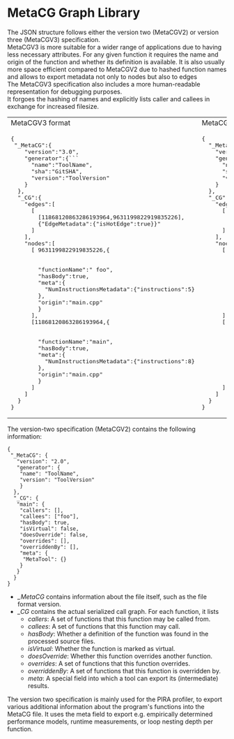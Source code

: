 # MetaCG Graph Library

The JSON structure follows either the version two (MetaCGV2) or version three (MetaCGV3) specification.  
MetaCGV3 is more suitable for a wider range of applications due to having less necessary attributes. 
For any given function it requires the name and origin of the function and whether its definition is available.
It is also usually more space efficient compared to MetaCGV2 due to hashed function names and allows to export metadata not only to nodes but also to edges  
The MetaCGV3 specification also includes a more human-readable representation for debugging purposes.  
It forgoes the hashing of names and explicitly lists caller and callees in exchange for increased filesize.  
<table>
<tr>
<td>
MetaCGV3 format
<td>
MetaCGV3 debug format
</td>
</tr>
<tr>
<td>
<pre>
{
 "_MetaCG":{
    "version":"3.0",
    "generator":{```
      "name":"ToolName",
      "sha":"GitSHA",
      "version":"ToolVersion"
    }
  },
  "_CG":{
    "edges":[
      [
        [11868120863286193964,9631199822919835226],
        {"EdgeMetadata":{"isHotEdge":true}}"
      ]
    ],
    "nodes":[
      [ 9631199822919835226,{
        <br>
        "functionName":" foo",
        "hasBody":true,
        "meta":{
          "NumInstructionsMetadata":{"instructions":5}
        },
        "origin":"main.cpp"
        }
      ],
      [11868120863286193964,{
        <br>
        "functionName":"main",
        "hasBody":true,
        "meta":{
          "NumInstructionsMetadata":{"instructions":8}
        },
        "origin":"main.cpp"
        }
      ]
    ]
  }
}
</pre>
</td>
<td>
<pre>
{
  "_MetaCG":{
    "version":"3.0",
    "generator":{
      "name":"ToolName",
      "sha":"GitSHA",
      "version":"ToolVersion"
    }
  },
  "_CG":{
    "edges":[
      [
        [11868120863286193964,9631199822919835226],
        {"EdgeMetadata":{"isHotEdge":true}}"
      ]
    ],
    "nodes":[
      [ "foo",{
        "callees":[],
        "callers":["main"],
        "functionName":" foo",
        "hasBody":true,
        "meta":{
          "NumInstructionsMetadata":{"instructions":5}
        },
        "origin":"main.cpp"
        }
      ],
      [ "main",{
        "callees":["foo"],
        "callers":[],
        "functionName":"main",
        "hasBody":true,
        "meta":{
          "NumInstructionsMetadata":{"instructions":8}
        },
        "origin":"main.cpp"
        }
      ]
    ]
  }
}
</pre>
</td>
</tr>

</table>

The version-two specification (MetaCGV2) contains the following information:
```{.json}
{
 "_MetaCG": {
   "version": "2.0",
   "generator": {
    "name": "ToolName",
    "version": "ToolVersion"
    }
  },
  "_CG": {
   "main": {
    "callers": [],
    "callees": ["foo"],
    "hasBody": true,
    "isVirtual": false,
    "doesOverride": false,
    "overrides": [],
    "overriddenBy": [],
    "meta": {
     "MetaTool": {}
    }
   }
  }
}
```

- *_MetaCG* contains information about the file itself, such as the file format version.
- *_CG* contains the actual serialized call graph. For each function, it lists
  - *callers*: A set of functions that this function may be called from.
  - *callees*: A set of functions that this function may call.
  - *hasBody*: Whether a definition of the function was found in the processed source files.
  - *isVirtual*: Whether the function is marked as virtual.
  - *doesOverride*: Whether this function overrides another function.
  - *overrides*: A set of functions that this function overrides.
  - *overriddenBy*: A set of functions that this function is overridden by.
  - *meta*: A special field into which a tool can export its (intermediate) results.

The version two specification is mainly used for the PIRA profiler, to export various additional information about the program's functions into the MetaCG file.
It uses the meta field to export e.g. empirically determined performance models, runtime measurements, or loop nesting depth per function.
